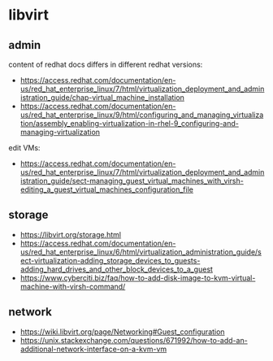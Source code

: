 # libvirt

## admin

content of redhat docs differs in different redhat versions:
- https://access.redhat.com/documentation/en-us/red_hat_enterprise_linux/7/html/virtualization_deployment_and_administration_guide/chap-virtual_machine_installation
- https://access.redhat.com/documentation/en-us/red_hat_enterprise_linux/9/html/configuring_and_managing_virtualization/assembly_enabling-virtualization-in-rhel-9_configuring-and-managing-virtualization

edit VMs:
- https://access.redhat.com/documentation/en-us/red_hat_enterprise_linux/7/html/virtualization_deployment_and_administration_guide/sect-managing_guest_virtual_machines_with_virsh-editing_a_guest_virtual_machines_configuration_file

## storage

- https://libvirt.org/storage.html
- https://access.redhat.com/documentation/en-us/red_hat_enterprise_linux/6/html/virtualization_administration_guide/sect-virtualization-adding_storage_devices_to_guests-adding_hard_drives_and_other_block_devices_to_a_guest
- https://www.cyberciti.biz/faq/how-to-add-disk-image-to-kvm-virtual-machine-with-virsh-command/

## network

- https://wiki.libvirt.org/page/Networking#Guest_configuration
- https://unix.stackexchange.com/questions/671992/how-to-add-an-additional-network-interface-on-a-kvm-vm

